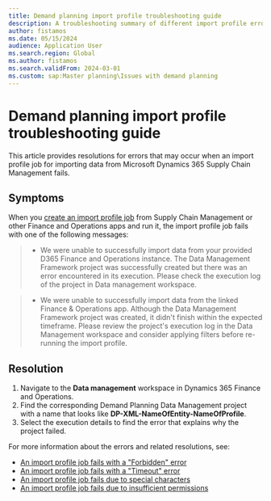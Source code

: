 ```yaml
---
title: Demand planning import profile troubleshooting guide
description: A troubleshooting summary of different import profile errors that might occur in Microsoft Dynamics 365 Supply Chain Management.
author: fistamos
ms.date: 05/15/2024
audience: Application User
ms.search.region: Global
ms.author: fistamos
ms.search.validFrom: 2024-03-01
ms.custom: sap:Master planning\Issues with demand planning
---
```

# Demand planning import profile troubleshooting guide

This article provides resolutions for errors that may occur when an import profile job for importing data from Microsoft Dynamics 365 Supply Chain Management fails.

## Symptoms

When you [create an import profile job](/dynamics365/supply-chain/demand-planning/import-data#create-an-import-profile-for-importing-directly-from-supply-chain-management) from Supply Chain Management or other Finance and Operations apps and run it, the import profile job fails with one of the following messages:

> - We were unable to successfully import data from your provided D365 Finance and Operations instance. The Data Management Framework project was successfully created but there was an error encountered in its execution. Please check the execution log of the project in Data management workspace.

> - We were unable to successfully import data from the linked Finance & Operations app. Although the Data Management Framework project was created, it didn't finish within the expected timeframe. Please review the project's execution log in the Data Management workspace and consider applying filters before re-running the import profile.

## Resolution

1. Navigate to the **Data management** workspace in Dynamics 365 Finance and Operations.
2. Find the corresponding Demand Planning Data Management project with a name that looks like **DP-XML-NameOfEntity-NameOfProfile**.
3. Select the execution details to find the error that explains why the project failed.

For more information about the errors and related resolutions, see:

- [An import profile job fails with a "Forbidden" error](import-profile-fails-with-forbidden-error.md)
- [An import profile job fails with a "Timeout" error](project-time-out.md)
- [An import profile job fails due to special characters](special-characters.md)
- [An import profile job fails due to insufficient permissions](user-insufficient-permissions.md)
